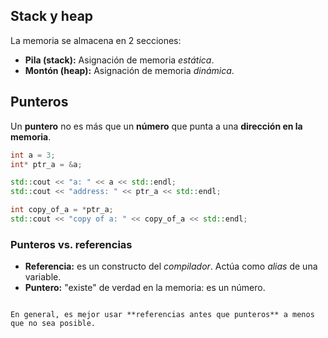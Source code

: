 ## Stack y heap

La memoria se almacena en 2 secciones:

- **Pila (stack):** Asignación de memoria *estática*.
- **Montón (heap):** Asignación de memoria *dinámica*.

## Punteros

Un **puntero** no es más que un **número** que punta a una **dirección en la memoria**.

```cpp
int a = 3;
int* ptr_a = &a;

std::cout << "a: " << a << std::endl;
std::cout << "address: " << ptr_a << std::endl;

int copy_of_a = *ptr_a;
std::cout << "copy of a: " << copy_of_a << std::endl;
```

### Punteros vs. referencias

- **Referencia:** es un constructo del *compilador*. Actúa como *alias* de una variable.
- **Puntero:** "existe" de verdad en la memoria: es un número.

```ad-tip

En general, es mejor usar **referencias antes que punteros** a menos que no sea posible.

```
